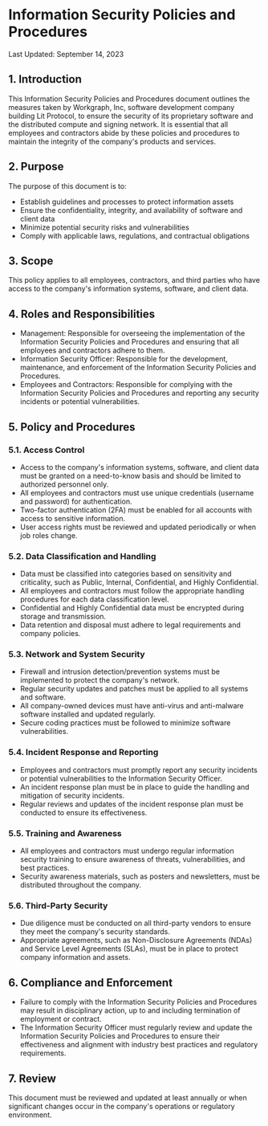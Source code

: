 # Information Security Policies and Procedures

Last Updated: September 14, 2023

## 1. Introduction

This Information Security Policies and Procedures document outlines the measures taken by Workgraph, Inc, software development company building Lit Protocol, to ensure the security of its proprietary software and the distributed compute and signing network. It is essential that all employees and contractors abide by these policies and procedures to maintain the integrity of the company's products and services.

## 2. Purpose

The purpose of this document is to:

- Establish guidelines and processes to protect information assets
- Ensure the confidentiality, integrity, and availability of software and client data
- Minimize potential security risks and vulnerabilities
- Comply with applicable laws, regulations, and contractual obligations

## 3. Scope

This policy applies to all employees, contractors, and third parties who have access to the company's information systems, software, and client data.

## 4. Roles and Responsibilities

- Management: Responsible for overseeing the implementation of the Information Security Policies and Procedures and ensuring that all employees and contractors adhere to them.
- Information Security Officer: Responsible for the development, maintenance, and enforcement of the Information Security Policies and Procedures.
- Employees and Contractors: Responsible for complying with the Information Security Policies and Procedures and reporting any security incidents or potential vulnerabilities.

## 5. Policy and Procedures

### 5.1. Access Control

- Access to the company's information systems, software, and client data must be granted on a need-to-know basis and should be limited to authorized personnel only.
- All employees and contractors must use unique credentials (username and password) for authentication.
- Two-factor authentication (2FA) must be enabled for all accounts with access to sensitive information.
- User access rights must be reviewed and updated periodically or when job roles change.

### 5.2. Data Classification and Handling

- Data must be classified into categories based on sensitivity and criticality, such as Public, Internal, Confidential, and Highly Confidential.
- All employees and contractors must follow the appropriate handling procedures for each data classification level.
- Confidential and Highly Confidential data must be encrypted during storage and transmission.
- Data retention and disposal must adhere to legal requirements and company policies.

### 5.3. Network and System Security

- Firewall and intrusion detection/prevention systems must be implemented to protect the company's network.
- Regular security updates and patches must be applied to all systems and software.
- All company-owned devices must have anti-virus and anti-malware software installed and updated regularly.
- Secure coding practices must be followed to minimize software vulnerabilities.

### 5.4. Incident Response and Reporting

- Employees and contractors must promptly report any security incidents or potential vulnerabilities to the Information Security Officer.
- An incident response plan must be in place to guide the handling and mitigation of security incidents.
- Regular reviews and updates of the incident response plan must be conducted to ensure its effectiveness.

### 5.5. Training and Awareness

- All employees and contractors must undergo regular information security training to ensure awareness of threats, vulnerabilities, and best practices.
- Security awareness materials, such as posters and newsletters, must be distributed throughout the company.

### 5.6. Third-Party Security

- Due diligence must be conducted on all third-party vendors to ensure they meet the company's security standards.
- Appropriate agreements, such as Non-Disclosure Agreements (NDAs) and Service Level Agreements (SLAs), must be in place to protect company information and assets.

## 6. Compliance and Enforcement

- Failure to comply with the Information Security Policies and Procedures may result in disciplinary action, up to and including termination of employment or contract.
- The Information Security Officer must regularly review and update the Information Security Policies and Procedures to ensure their effectiveness and alignment with industry best practices and regulatory requirements.

## 7. Review

This document must be reviewed and updated at least annually or when significant changes occur in the company's operations or regulatory environment.
